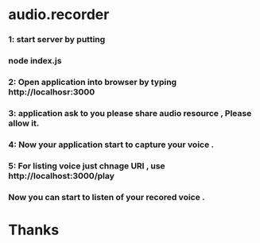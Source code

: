 # audio.recorder

### 1: start server by putting 
### node index.js
### 2: Open application into browser by typing http://localhosr:3000
### 3: application ask to you please share audio resource , Please allow it. 
### 4: Now your application start to capture your voice . 
### 5: For listing voice just chnage URl , use http://localhost:3000/play
### Now you can start to listen of your recored voice . 

# Thanks 
